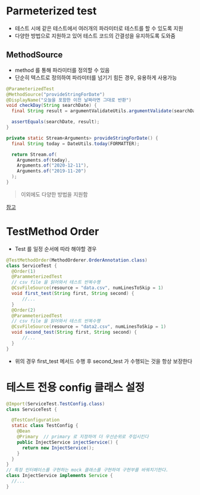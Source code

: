 # Parmeterized test
- 테스트 시에 같은 테스트에서 여러개의 파라미터로 테스트를 할 수 있도록 지원
- 다양한 방법으로 지원하고 있어 테스트 코드의 간결성을 유지하도록 도와줌

## MethodSource
- method 를 통해 파라미터를 정의할 수 있음
- 단순히 텍스트로 정의하여 파라미터를 넘기기 힘든 경우, 유용하게 사용가능

```java
@ParameterizedTest
@MethodSource("provideStringForDate")
@DisplayName("오늘을 포함한 이전 날짜라면 그대로 반환")
void checkDay(String searchDate) {
  final String result = argumentValidateUtils.argumentValidate(searchDate);

  assertEquals(searchDate, result);
}

private static Stream<Arguments> provideStringForDate() {
  final String today = DateUtils.today(FORMATTER);

  return Stream.of(
    Arguments.of(today),
    Arguments.of("2020-12-11"),
    Arguments.of("2019-11-20")
  );
}
```

> 이외에도 다양한 방법을 지원함

[참고](https://www.baeldung.com/parameterized-tests-junit-5)

# TestMethod Order
- Test 를 일정 순서에 따라 해야할 경우
```java
@TestMethodOrder(MethodOrderer.OrderAnnotation.class)
class ServiceTest {
  @Order(1)
  @ParammeterizedTest
  // csv file 을 읽어와서 테스트 반복수행
  @CsvFileSource(resource = "data.csv", numLinesToSkip = 1)
  void first_test(String first, String second) {
      //...
  }
  @Order(2)
  @ParammeterizedTest
  // csv file 을 읽어와서 테스트 반복수행
  @CsvFileSource(resource = "data2.csv", numLinesToSkip = 1)
  void second_test(String first, String second) {
      //...
  }
}
```
- 위의 경우 first_test 메서드 수행 후 second_test 가 수행되는 것을 항상 보장한다

# 테스트 전용 config 클래스 설정
```java
@Import(ServiceTest.TestConfig.class)
class ServiceTest {

  @TestConfiguration
  static class TestConfig {
    @Bean
    @Primary  // primary 로 지정하여 더 우선순위로 주입시킨다
    public InjectService injectService() {
      return new InjectService();
    }
  }
}
// 특정 인터페이스를 구현하는 mock 클래스를 구현하여 구현부를 바꿔치기한다.
class InjectService implements Service {
  //...
}
```